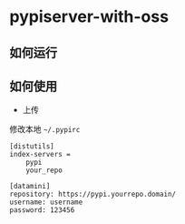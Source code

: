 # pypiserver-with-oss


## 如何运行



## 如何使用


- 上传


修改本地 `~/.pypirc`

```
[distutils]
index-servers =
    pypi
    your_repo

[datamini]
repository: https://pypi.yourrepo.domain/
username: username
password: 123456
```


